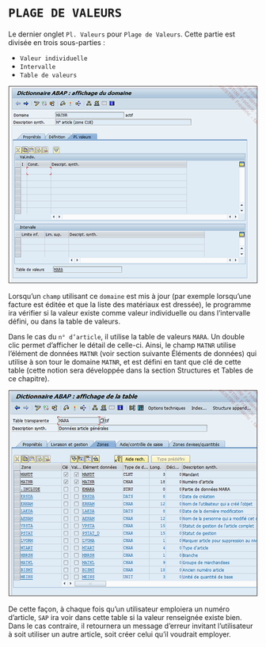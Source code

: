 # **`PLAGE DE VALEURS`**

Le dernier onglet `Pl. Valeurs` pour `Plage de Valeurs`. Cette partie est divisée en trois sous-parties :

- `Valeur individuelle`
- `Intervalle`
- `Table de valeurs`

![](../99%20-%20Ressources/05_SE11%20-%2005%20-%2001.png)

Lorsqu’un `champ` utilisant ce `domaine` est mis à jour (par exemple lorsqu’une facture est éditée et que la liste des matériaux est dressée), le programme ira vérifier si la valeur existe comme valeur individuelle ou dans l’intervalle défini, ou dans la table de valeurs.

Dans le cas du `n° d’article`, il utilise la table de valeurs `MARA`. Un double clic permet d’afficher le détail de celle-ci. Ainsi, le champ `MATNR` utilise l’élément de données `MATNR` (voir section suivante Éléments de données) qui utilise à son tour le domaine `MATNR`, et est défini en tant que clé de cette table (cette notion sera développée dans la section Structures et Tables de ce chapitre).

![](../99%20-%20Ressources/05_SE11%20-%2005%20-%2002.png)

De cette façon, à chaque fois qu’un utilisateur emploiera un numéro d’article, `SAP` ira voir dans cette table si la valeur renseignée existe bien. Dans le cas contraire, il retournera un message d’erreur invitant l’utilisateur à soit utiliser un autre article, soit créer celui qu’il voudrait employer.
